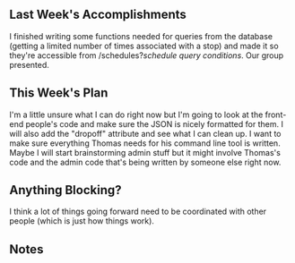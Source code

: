 ## Last Week's Accomplishments

I finished writing some functions needed for queries from the database (getting a limited number of times associated with a 
stop) and made it so they're accessible from /schedules?*schedule query conditions*. Our group presented.

<!-- > In this section, you can write about what you accomplished in the previous week. -->

<!-- > Examples:
> Bug fixes, Features added, Links to Issues, Links to Pull-Requests, Lightning Talks, Bonus Sessions -->

## This Week's Plan

I'm a little unsure what I can do right now but I'm going to look at the front-end people's code and make sure the JSON is 
nicely formatted for them. I will also add the "dropoff" attribute and see what I can clean up. I want to make sure everything
Thomas needs for his command line tool is written. Maybe I will start brainstorming admin stuff but it might involve Thomas's
code and the admin code that's being written by someone else right now.

<!-- > In this section, you can write about what you have planned for next week. -->

<!-- > Examples: New Bugs to be fixed, Design choices -->

## Anything Blocking?

I think a lot of things going forward need to be coordinated with other people (which is just how things work).

<!-- > In this section, you can write about any blockers that you are having trouble in the project. -->

<!-- > Examples: Confusion on how to approach a problem, Limited experience with a specific technology -->

## Notes

<!-- > This is an optional section for any sort of information that does not fall under any of the other categories. -->
